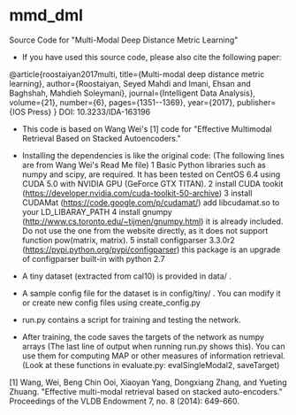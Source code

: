# mmd_dml
Source Code for "Multi-Modal Deep Distance Metric Learning"

- If you have used this source code, please also cite the following paper:

@article{roostaiyan2017multi,
  title={Multi-modal deep distance metric learning},
  author={Roostaiyan, Seyed Mahdi and Imani, Ehsan and Baghshah, Mahdieh Soleymani},
  journal={Intelligent Data Analysis},
  volume={21},
  number={6},
  pages={1351--1369},
  year={2017},
  publisher={IOS Press}
}
DOI: 10.3233/IDA-163196

- This code is based on Wang Wei's [1] code for "Effective Multimodal Retrieval Based on Stacked Autoencoders."

- Installing the dependencies is like the original code: (The following lines are from Wang Wei's Read Me file)
1 Basic Python libraries such as numpy and scipy, are required. 
	It has been tested on CentOS 6.4 using CUDA 5.0 with NVIDIA GPU (GeForce GTX TITAN).
2 install CUDA tookit (https://developer.nvidia.com/cuda-toolkit-50-archive)
3 install CUDAMat (https://code.google.com/p/cudamat/)
	add libcudamat.so to your LD_LIBARAY_PATH
4 install gnumpy (http://www.cs.toronto.edu/~tijmen/gnumpy.html)
	it is already included. Do not use the one from the website directly, 
	as it does not support function pow(matrix, matrix).
5 install configparser 3.3.0r2 (https://pypi.python.org/pypi/configparser)
	this package is an upgrade of configparser built-in with python 2.7

- A tiny dataset (extracted from cal10) is provided in data/ .

- A sample config file for the dataset is in config/tiny/ . You can modify it or create new config files using create_config.py

- run.py contains a script for training and testing the network.

- After training, the code saves the targets of the network as numpy arrays (The last line of output when running run.py shows this). 
  You can use them for computing MAP or other measures of information retrieval. (Look at these functions in evaluate.py: evalSingleModal2, saveTarget)


[1] 	Wang, Wei, Beng Chin Ooi, Xiaoyan Yang, Dongxiang Zhang, and Yueting Zhuang. 
	"Effective multi-modal retrieval based on stacked auto-encoders." Proceedings of the VLDB Endowment 7, no. 8 (2014): 649-660.
